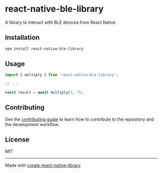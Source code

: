 # react-native-ble-library

A library to interact with BLE devices from React Native

## Installation

```sh
npm install react-native-ble-library
```

## Usage

```js
import { multiply } from 'react-native-ble-library';

// ...

const result = await multiply(3, 7);
```

## Contributing

See the [contributing guide](CONTRIBUTING.md) to learn how to contribute to the repository and the development workflow.

## License

MIT

---

Made with [create-react-native-library](https://github.com/callstack/react-native-builder-bob)

